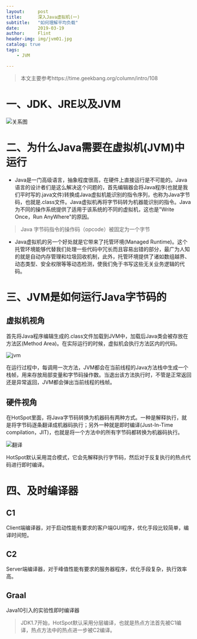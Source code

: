 ```yaml
---
layout:     post
title:      深入Java虚拟机(一)
subtitle:   "如何理解平均负载"
date:       2019-03-19
author:     Flint
header-img: img/jvm01.jpg
catalog: true
tags:
    - JVM

---
```


> 本文主要参考https://time.geekbang.org/column/intro/108

# 一、JDK、JRE以及JVM

![关系图](https://gss3.bdstatic.com/7Po3dSag_xI4khGkpoWK1HF6hhy/baike/c0%3Dbaike80%2C5%2C5%2C80%2C26/sign=aa660ce6ad86c9171c0e5a6ba8541baa/7af40ad162d9f2d36880ccf1a3ec8a136327cc1f.jpg)

# 二、为什么Java需要在虚拟机(JVM)中运行

- Java是一门高级语言，抽象程度很高，在硬件上直接运行是不可能的。Java语言的设计者们是这么解决这个问题的，首先编辑器会将Java程序(也就是我们平时写的.java文件)转换成Java虚拟机能识别的指令序列，也称为Java字节码，也就是.class文件。Java虚拟机再将字节码转为机器能识别的指令。Java为不同的操作系统提供了适用于该系统的不同的虚拟机，这也是"Write Once，Run AnyWhere"的原因。

> Java 字节码指令的操作码（opcode）被固定为一个字节

- Java虚拟机的另一个好处就是它带来了托管环境(Managed Runtime)。这个托管环境能够代替我们处理一些代码中冗长而且容易出错的部分，最广为人知的就是自动内存管理和垃圾回收机制，此外，托管环境提供了诸如数组越界、动态类型、安全权限等等动态检测，使我们免于书写这些无关业务逻辑的代码。

# 三、JVM是如何运行Java字节码的

## 虚拟机视角

首先将Java程序编辑生成的.class文件加载到JVM中，加载后Java类会被存放在方法区(Method Area)。在实际运行的时候，虚拟机会执行方法区内的代码。

![jvm](https://static001.geekbang.org/resource/image/ab/77/ab5c3523af08e0bf2f689c1d6033ef77.png)

在运行过程中，每调用一次方法，JVM都会在当前线程的Java方法栈中生成一个栈帧，用来存放局部变量和字节码操作数。当退出该方法执行时，不管是正常返回还是异常返回，JVM都会弹出当前线程的栈帧。

## 硬件视角

在HotSpot里面，将Java字节码转换为机器码有两种方式。一种是解释执行，就是将字节码逐条翻译成机器码执行；另外一种就是即时编译(Just-In-Time compilation，JIT)，也就是将一个方法中的所有字节码都转换为机器码执行。

![翻译](https://static001.geekbang.org/resource/image/5e/3b/5ee351091464de78eed75438b6f9183b.png)

HotSpot默认采用混合模式，它会先解释执行字节码，然后对于反复执行的热点代码进行即时编译。

# 四、及时编译器

## C1

Client端编译器，对于启动性能有要求的客户端GUI程序，优化手段比较简单，编译时间短。

## C2

Server端编译器，对于峰值性能有要求的服务器程序，优化手段复杂，执行效率高。

## Graal

Java10引入的实验性即时编译器

> JDK1.7开始，HotSpot默认采用分层编译，也就是热点方法首先被C1编译，热点方法中的热点进一步被C2编译。
